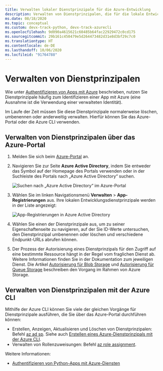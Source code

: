 ```yaml
---
title: Verwalten lokaler Dienstprinzipale für die Azure-Entwicklung
description: Verwalten von Dienstprinzipalen, die für die lokale Entwicklung mithilfe des Azure-Portals oder der Azure CLI erstellt werden.
ms.date: 08/18/2020
ms.topic: conceptual
ms.custom: devx-track-python, devx-track-azurecli
ms.openlocfilehash: 9d090a4615621c60485b64fac22929472c0cd175
ms.sourcegitcommit: 29b161c450479e5d264473482d31e8d3bf29c7c0
ms.translationtype: HT
ms.contentlocale: de-DE
ms.lasthandoff: 10/06/2020
ms.locfileid: "91764788"
---
```

# <a name="how-to-manage-service-principals"></a>Verwalten von Dienstprinzipalen

Wie unter [Authentifizieren von Apps mit Azure](azure-sdk-authenticate.md) beschrieben, nutzen Sie Dienstprinzipale häufig zum Identifizieren einer App mit Azure (eine Ausnahme ist die Verwendung einer verwalteten Identität).

Im Laufe der Zeit müssen Sie diese Dienstprinzipale normalerweise löschen, umbenennen oder anderweitig verwalten. Hierfür können Sie das Azure-Portal oder die Azure CLI verwenden.

## <a name="manage-service-principals-using-the-azure-portal"></a>Verwalten von Dienstprinzipalen über das Azure-Portal

1. Melden Sie sich beim [Azure-Portal](https://portal.azure.com) an.

1. Navigieren Sie zur Seite **Azure Active Directory**, indem Sie entweder das Symbol auf der Homepage des Portals verwenden oder in der Suchleiste des Portals nach „Azure Active Directory“ suchen.

    ![Suchen nach „Azure Active Directory“ im Azure-Portal](media/how-to-manage-service-principals/azure-ad-portal-search.png)

1. Wählen Sie im linken Navigationsmenü **Verwalten** > **App-Registrierungen** aus. Ihre lokalen Entwicklungsdienstprinzipale werden in der Liste angezeigt:

    ![App-Registrierungen in Azure Active Directory](media/how-to-manage-service-principals/azure-ad-app-registrations.png)

1. Wählen Sie einen der Dienstprinzipale aus, um zu seiner Eigenschaftenseite zu navigieren, auf der Sie ID-Werte untersuchen, den Dienstprinzipal umbenennen oder löschen und verschiedene Endpunkt-URLs abrufen können.

1. Der Prozess der Autorisierung eines Dienstprinzipals für den Zugriff auf eine bestimmte Ressource hängt in der Regel vom fraglichen Dienst ab. Weitere Informationen finden Sie in der Dokumentation zum jeweiligen Dienst. Die Artikel [Autorisierung für Blob Storage](/azure/storage/common/storage-auth-aad-rbac-portal) und [Autorisierung für Queue Storage](/azure/storage/common/storage-auth-aad-rbac-portal) beschreiben den Vorgang im Rahmen von Azure Storage.

## <a name="manage-service-principals-using-the-azure-cli"></a>Verwalten von Dienstprinzipalen mit der Azure CLI

Mithilfe der Azure CLI können Sie viele der gleichen Vorgänge für Dienstprinzipale ausführen, die Sie über das Azure-Portal durchführen können:

- Erstellen, Anzeigen, Aktualisieren und Löschen von Dienstprinzipalen: Befehl [az ad sp](/cli/azure/ad/sp). Siehe auch [Erstellen eines Azure-Dienstprinzipals mit der Azure CLI](/cli/azure/create-an-azure-service-principal-azure-cli).
- Verwalten von Rollenzuweisungen: Befehl [az role assignment](/cli/azure/role/assignment).

Weitere Informationen:

- [Authentifizieren von Python-Apps mit Azure-Diensten](azure-sdk-authenticate.md)
